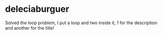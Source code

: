 # deleciaburguer

Solved the loop problem, I put a loop and two inside it, 1 for the description and another for the title!
